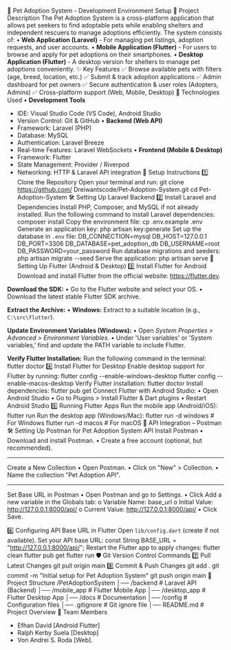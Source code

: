 🐾 Pet Adoption System - Development Environment Setup
📌 Project Description
The Pet Adoption System is a cross-platform application that allows pet seekers to find adoptable pets while enabling shelters and independent rescuers to manage adoptions efficiently. The system consists of:
• **Web Application (Laravel)** - For managing pet listings, adoption requests, and user accounts.
• **Mobile Application (Flutter)** - For users to browse and apply for pet adoptions on their smartphones.
• **Desktop Application (Flutter)** - A desktop version for shelters to manage pet adoptions conveniently.
✨ Key Features
✅ Browse available pets with filters (age, breed, location, etc.)
✅ Submit & track adoption applications
✅ Admin dashboard for pet owners
✅ Secure authentication & user roles (Adopters, Admins)
✅ Cross-platform support (Web, Mobile, Desktop)
🔧 Technologies Used
• **Development Tools**
  - IDE: Visual Studio Code (VS Code), Android Studio
  - Version Control: Git & GitHub
• **Backend (Web API)**
  - Framework: Laravel (PHP)
  - Database: MySQL
  - Authentication: Laravel Breeze
  - Real-time Features: Laravel WebSockets
• **Frontend (Mobile & Desktop)**
  - Framework: Flutter
  - State Management: Provider / Riverpod
  - Networking: HTTP & Laravel API integration
🚀 Setup Instructions
1️⃣ Clone the Repository
Open your terminal and run:
git clone https://github.com/ Dreiwantscode/Pet-Adoption-System.git
cd Pet-Adoption-System
🛠 Setting Up Laravel Backend
2️⃣ Install Laravel and Dependencies
Install PHP, Composer, and MySQL if not already installed.
Run the following command to install Laravel dependencies:
composer install
Copy the environment file:
cp .env.example .env
Generate an application key:
php artisan key:generate
Set up the database in `.env` file:
DB_CONNECTION=mysql
DB_HOST=127.0.0.1
DB_PORT=3306
DB_DATABASE=pet_adoption_db
DB_USERNAME=root
DB_PASSWORD=your_password
Run database migrations and seeders:
php artisan migrate --seed
Serve the application:
php artisan serve
📱 Setting Up Flutter (Android & Desktop)
3️⃣ Install Flutter for Android
Download and install Flutter from the official website: https://flutter.dev.

**Download the SDK:**
• Go to the Flutter website and select your OS.
• Download the latest stable Flutter SDK archive.

**Extract the Archive:**
• **Windows:** Extract to a suitable location (e.g., `C:\src\flutter`).

**Update Environment Variables (Windows):**
• Open *System Properties > Advanced > Environment Variables*.
• Under 'User variables' or 'System variables,' find and update the PATH variable to include Flutter.

**Verify Flutter Installation:**
Run the following command in the terminal:
flutter doctor
4️⃣ Install Flutter for Desktop
Enable desktop support for Flutter by running:
flutter config --enable-windows-desktop
flutter config --enable-macos-desktop
Verify Flutter installation:
flutter doctor
Install dependencies:
flutter pub get
Connect Flutter with Android Studio:
• Open Android Studio
• Go to Plugins > Install Flutter & Dart plugins
• Restart Android Studio
5️⃣ Running Flutter Apps
Run the mobile app (Android/iOS):
flutter run
Run the desktop app (Windows/Mac):
flutter run -d windows  # For Windows
flutter run -d macos    # For macOS
🔄 API Integration – Postman
🛠 Setting Up Postman for Pet Adoption System API
Install Postman
•	Download and install Postman.
•	Create a free account (optional, but recommended).
________________________________________
Create a New Collection
•	Open Postman.
•	Click on "New" > Collection.
•	Name the collection "Pet Adoption API".
________________________________________
Set Base URL in Postman
•	Open Postman and go to Settings.
•	Click Add a new variable in the Globals tab:
o	Variable Name: base_url
o	Initial Value: http://127.0.0.1:8000/api/
o	Current Value: http://127.0.0.1:8000/api/
•	Click Save.


6️⃣ Configuring API Base URL in Flutter
Open `lib/config.dart` (create if not available).
Set your API base URL:
const String BASE_URL = "http://127.0.0.1:8000/api/";
Restart the Flutter app to apply changes:
flutter clean
flutter pub get
flutter run
🛡 Git Version Control Commands
7️⃣ Pull Latest Changes
git pull origin main
8️⃣ Commit & Push Changes
git add .
git commit -m "Initial setup for Pet Adoption System"
git push origin main
📂 Project Structure
/PetAdoptionSystem
│── /backend        # Laravel API (Backend)
│── /mobile_app     # Flutter Mobile App
│── /desktop_app    # Flutter Desktop App
│── /docs           # Documentation
│── /config         # Configuration files
│── .gitignore      # Git ignore file
│── README.md       # Project Overview
👥 Team Members
-	Efhan David [Android Flutter]
-	Ralph Kerby Suela [Desktop]
-	Von Andrei S. Roda [Web].

